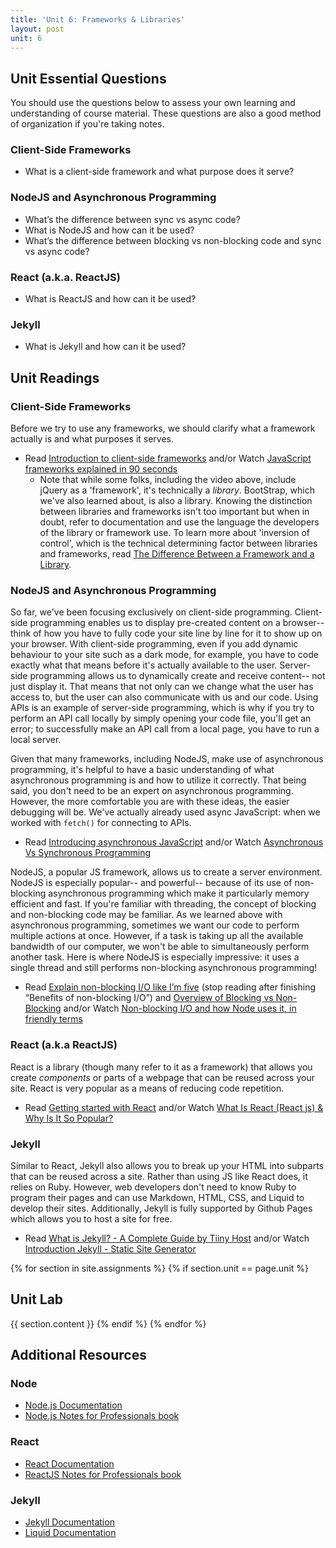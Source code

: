 ```yaml
---
title: 'Unit 6: Frameworks & Libraries'
layout: post
unit: 6
---
```



<!-- 2 weeks  -->
<!-- **** | Lab 5 Due <br> Lab 6 Out | -->

<!-- **JavaScript Frameworks**, cont'd | Lab 6 Due <br> Lab 7 Out | 

- [Three.js](https://threejs.org/)
- [p5.js](https://p5js.org/)
- [anime.js](https://github.com/juliangarnier/anime)
- [Paper.js](http://paperjs.org/)

* <a href="https://observablehq.com/@d3/gallery" target="_blank">d3.js</a>
* <a href="https://leafletjs.com/" target="_blank">Leaflet Maps</a>
* <a href="https://www.highcharts.com/" target="_blank">Highcharts</a>
* <a href="https://vega.github.io/vega/" target="_blank">Vega</a>


https://github.com/public-apis/public-apis -->

## Unit Essential Questions
You should use the questions below to assess your own learning and understanding of course material. These questions are also a good method of organization if you're taking notes.

### Client-Side Frameworks
- What is a client-side framework and what purpose does it serve?

### NodeJS and Asynchronous Programming
- What’s the difference between sync vs async code?
- What is NodeJS and how can it be used?
- What’s the difference between blocking vs non-blocking code and sync vs async code?

### React (a.k.a. ReactJS)
- What is ReactJS and how can it be used?

### Jekyll
- What is Jekyll and how can it be used?

## Unit Readings
### Client-Side Frameworks
Before we try to use any frameworks, we should clarify what a framework actually is and what purposes it serves.
- Read [Introduction to client-side frameworks](https://developer.mozilla.org/en-US/docs/Learn/Tools_and_testing/Client-side_JavaScript_frameworks/Introduction) and/or Watch [JavaScript frameworks explained in 90 seconds](https://www.youtube.com/watch?v=VbvMJUpY0a4)
	- Note that while some folks, including the video above, include jQuery as a 'framework', it's technically a *library*. BootStrap, which we've also learned about, is also a library. Knowing the distinction between libraries and frameworks isn't too important but when in doubt, refer to documentation and use the language the developers of the library or framework use. To learn more about 'inversion of control', which is the technical determining factor between libraries and frameworks, read [The Difference Between a Framework and a Library](https://www.freecodecamp.org/news/the-difference-between-a-framework-and-a-library-bd133054023f/).

### NodeJS and Asynchronous Programming
So far, we've been focusing exclusively on client-side programming. Client-side programming enables us to display pre-created content on a browser-- think of how you have to fully code your site line by line for it to show up on your browser. With client-side programming, even if you add dynamic behaviour to your site such as a dark mode, for example, you have to code exactly what that means before it's actually available to the user. Server-side programming allows us to dynamically create and receive content-- not just display it. That means that not only can we change what the user has access to, but the user can also communicate with us and our code. Using APIs is an example of server-side programming, which is why if you try to perform an API call locally by simply opening your code file, you'll get an error; to successfully make an API call from a local page, you have to run a local server. 

Given that many frameworks, including NodeJS, make use of asynchronous programming, it's helpful to have a basic understanding of what asynchronous programming is and how to utilize it correctly. That being said, you don't need to be an expert on asynchronous programming. However, the more comfortable you are with these ideas, the easier debugging will be. We've actually already used async JavaScript: when we worked with `fetch()` for connecting to APIs.
- Read [Introducing asynchronous JavaScript](https://developer.mozilla.org/en-US/docs/Learn/JavaScript/Asynchronous/Introducing) and/or Watch [Asynchronous Vs Synchronous Programming](https://www.youtube.com/watch?v=Kpn2ajSa92c)

NodeJS, a popular JS framework, allows us to create a server environment. NodeJS is especially popular-- and powerful-- because of its use of non-blocking asynchronous programming which make it particularly memory efficient and fast. If you're familiar with threading, the concept of blocking and non-blocking code may be familiar. As we learned above with asynchronous programming, sometimes we want our code to perform multiple actions at once. However, if a task is taking up all the available bandwidth of our computer, we won't be able to simultaneously perform another task. Here is where NodeJS is especially impressive: it uses a single thread and still performs non-blocking asynchronous programming!
- Read [Explain non-blocking I/O like I’m five](https://blog.codecentric.de/en/2019/04/explain-non-blocking-i-o-like-im-five/) (stop reading after finishing “Benefits of non-blocking I/O”) and [Overview of Blocking vs Non-Blocking](https://nodejs.org/en/docs/guides/blocking-vs-non-blocking/) and/or Watch [Non-blocking I/O and how Node uses it, in friendly terms](https://www.youtube.com/watch?v=wB9tIg209-8)

### React (a.k.a ReactJS)
React is a library (though many refer to it as a framework) that allows you create *components* or parts of a webpage that can be reused across your site. React is very popular as a means of reducing code repetition.
- Read [Getting started with React](https://developer.mozilla.org/en-US/docs/Learn/Tools_and_testing/Client-side_JavaScript_frameworks/React_getting_started) and/or Watch [What Is React (React js) & Why Is It So Popular?](https://www.youtube.com/watch?v=N3AkSS5hXMA)

### Jekyll
Similar to React, Jekyll also allows you to break up your HTML into subparts that can be reused across a site. Rather than using JS like React does, it relies on Ruby. However, web developers don't need to know Ruby to program their pages and can use Markdown, HTML, CSS, and Liquid to develop their sites. Additionally, Jekyll is fully supported by Github Pages which allows you to host a site for free. 
- Read [What is Jekyll? - A Complete Guide by Tiiny Host](https://tiiny.host/blog/what-is-jekyll-a-complete-guide-by-tiiny-host/) and/or Watch [Introduction Jekyll - Static Site Generator](https://www.youtube.com/watch?v=T1itpPvFWHI)

<!-- Below are two options for being introduced to React-- you may do either/or or use them to complement each other.

#### Learn by Doing
- Read and complete the [Intro to React Tutorial](https://reactjs.org/tutorial/tutorial.html)

#### Learn by Concepts

- 
- Read: [Hello World](https://reactjs.org/docs/hello-world.html)
- Watch: [React Starter Kit. Part 1: Intro to React](https://www.youtube.com/watch?v=Vcyen7QxyBM)
- Read: [Introducing JSX](https://reactjs.org/docs/introducing-jsx.html)
- Read: [Rendering Elements](https://reactjs.org/docs/rendering-elements.html)
- Read: [Components and Props](https://reactjs.org/docs/components-and-props.html)
- Watch: [React Starter Kit. Part 2: React Starter](https://www.youtube.com/watch?v=SxuN26-_fls)
- Read: [State and Lifecycle](https://reactjs.org/docs/state-and-lifecycle.html)
- Read: [Handling Events](https://reactjs.org/docs/handling-events.html)
- Read: [Conditional Rendering](https://reactjs.org/docs/conditional-rendering.html)
- Read: [Lists and Keys](https://reactjs.org/docs/lists-and-keys.html)
- Read: [Lifting State Up](https://reactjs.org/docs/lifting-state-up.html)
- Watch: [React Starter Kit. Part 4: React Redux](https://www.youtube.com/watch?v=M4bqyGj-rYw)
- Read: [Thinking in React](https://reactjs.org/docs/thinking-in-react.html)


There are tons of libraries and frameworks to help you create the website and web apps of your dreams

 -->


{% for section in site.assignments %}
{% if section.unit == page.unit %}
## Unit Lab
{{ section.content }}
{% endif %}
{% endfor %}

## Additional Resources
### Node
- [Node.js Documentation](https://nodejs.org/api/)
- [Node.js Notes for Professionals book](https://books.goalkicker.com/NodeJSBook/)

### React
- [React Documentation](https://react.dev/learn)
- [ReactJS Notes for Professionals book](https://books.goalkicker.com/ReactJSBook/)

### Jekyll
- [Jekyll Documentation](https://jekyllrb.com/docs/)
- [Liquid Documentation](https://shopify.github.io/liquid/)